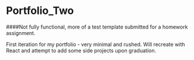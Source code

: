 # Portfolio_Two


####Not fully functional, more of a test template submitted for a homework assignment.

First iteration for my portfolio - very minimal and rushed.
Will recreate with React and attempt to add some side projects upon graduation.
